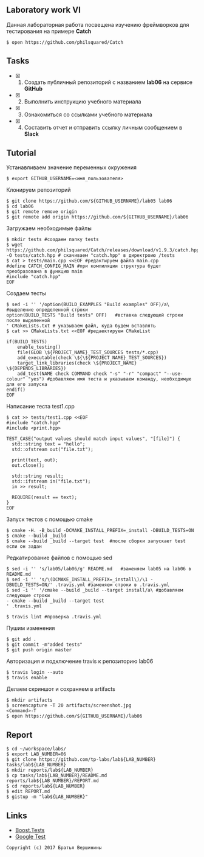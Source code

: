 ## Laboratory work VI

Данная лабораторная работа посвещена изучению фреймворков для тестирования на примере **Catch**

```ShellSession
$ open https://github.com/philsquared/Catch
```

## Tasks

- [X] 1. Создать публичный репозиторий с названием **lab06** на сервисе **GitHub**
- [X] 2. Выполнить инструкцию учебного материала
- [X] 3. Ознакомиться со ссылками учебного материала
- [X] 4. Составить отчет и отправить ссылку личным сообщением в **Slack**

## Tutorial
Устанавливаем значение переменных окружения
```ShellSession
$ export GITHUB_USERNAME=<имя_пользователя>
```
Клонируем репозиторий
```ShellSession
$ git clone https://github.com/${GITHUB_USERNAME}/lab05 lab06
$ cd lab06
$ git remote remove origin
$ git remote add origin https://github.com/${GITHUB_USERNAME}/lab06
```
Загружаем необходимые файлы
```ShellSession
$ mkdir tests #создаем папку tests
$ wget https://github.com/philsquared/Catch/releases/download/v1.9.3/catch.hpp -O tests/catch.hpp # скачиваем "catch.hpp" в директроию /tests
$ cat > tests/main.cpp <<EOF #редактируем файла main.cpp
#define CATCH_CONFIG_MAIN #при компиляции структура будет преобразована в функцию main
#include "catch.hpp" 
EOF
```
Создаем тесты
```ShellSession
$ sed -i '' '/option(BUILD_EXAMPLES "Build examples" OFF)/a\ #выделение определенной строки
option(BUILD_TESTS "Build tests" OFF)   #вставка следующей строки после выделенной
' CMakeLists.txt # указываем файл, куда будем вставлять 
$ cat >> CMakeLists.txt <<EOF #редаектируем CMakeList

if(BUILD_TESTS)
	enable_testing()
	file(GLOB \${PROJECT_NAME}_TEST_SOURCES tests/*.cpp)
	add_executable(check \${\${PROJECT_NAME}_TEST_SOURCES})
	target_link_libraries(check \${PROJECT_NAME} \${DEPENDS_LIBRARIES})
	add_test(NAME check COMMAND check "-s" "-r" "compact" "--use-colour" "yes") #добавляем имя теста и указываем команду, необходимую для его запуска 
endif()
EOF
```
Написание теста test1.cpp
```ShellSession
$ cat >> tests/test1.cpp <<EOF
#include "catch.hpp"
#include <print.hpp>

TEST_CASE("output values should match input values", "[file]") {
  std::string text = "hello";
  std::ofstream out("file.txt");
  
  print(text, out);
  out.close();
  
  std::string result;
  std::ifstream in("file.txt");
  in >> result;
  
  REQUIRE(result == text);
}
EOF
```
Запуск тестов с помощью cmake
```ShellSession
$ cmake -H. -B_build -DCMAKE_INSTALL_PREFIX=_install -DBUILD_TESTS=ON
$ cmake --build _build
$ cmake --build _build --target test  #после сборки запускает test если он задан 
```
Редкатирование файлов с помощью sed
```ShellSession
$ sed -i '' 's/lab05/lab06/g' README.md   #заменяем lab05 на lab06 в README.md
$ sed -i '' 's/\(DCMAKE_INSTALL_PREFIX=_install\)/\1 -DBUILD_TESTS=ON/' .travis.yml #заменяем строки в .travis.yml
$ sed -i '' '/cmake --build _build --target install/a\ #добавляем следующие строки
- cmake --build _build --target test
' .travis.yml
```

```ShellSession
$ travis lint #проверка .travis.yml
```
Пушим изменения
```ShellSession
$ git add .
$ git commit -m"added tests"
$ git push origin master
```
Авторизация и подключение travis к репозиторию lab06
```ShellSession
$ travis login --auto
$ travis enable
```
Делаем скриншот и сохраняем в artifacts
```ShellSession
$ mkdir artifacts
$ screencapture -T 20 artifacts/screenshot.jpg
<Command>-T
$ open https://github.com/${GITHUB_USERNAME}/lab06
```

## Report

```ShellSession
$ cd ~/workspace/labs/
$ export LAB_NUMBER=06
$ git clone https://github.com/tp-labs/lab${LAB_NUMBER} tasks/lab${LAB_NUMBER}
$ mkdir reports/lab${LAB_NUMBER}
$ cp tasks/lab${LAB_NUMBER}/README.md reports/lab${LAB_NUMBER}/REPORT.md
$ cd reports/lab${LAB_NUMBER}
$ edit REPORT.md
$ gistup -m "lab${LAB_NUMBER}"
```

## Links

- [Boost.Tests](http://www.boost.org/doc/libs/1_63_0/libs/test/doc/html/)
- [Google Test](https://github.com/google/googletest)

```
Copyright (c) 2017 Братья Вершинины
```
